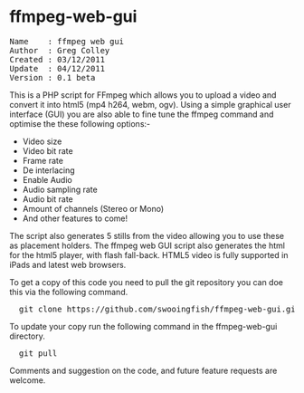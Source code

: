 ffmpeg-web-gui
==============
<pre>
Name    : ffmpeg web gui
Author  : Greg Colley
Created : 03/12/2011
Update  : 04/12/2011
Version : 0.1 beta
</pre>

This is a PHP script for FFmpeg which allows you to upload a video and convert it into html5 (mp4 h264, webm, ogv). Using a simple graphical user interface (GUI) you are also able to fine tune the ffmpeg command and optimise the these following options:-

* Video size
* Video bit rate
* Frame rate
* De interlacing
* Enable Audio
* Audio sampling rate
* Audio bit rate
* Amount of channels (Stereo or Mono)
* And other features to come!

The script also generates 5 stills from the video allowing you to use these as placement holders. The ffmpeg web GUI script also generates the html for the html5 player, with flash fall-back. HTML5 video is fully supported in iPads and latest web browsers.

To get a copy of this code you need to pull the git repository you can doe this via the following command.
<pre>
  git clone https://github.com/swooingfish/ffmpeg-web-gui.git
</pre>

To update your copy run the following command in the ffmpeg-web-gui directory.
<pre>
  git pull
</pre>

Comments and suggestion on the code, and future feature requests are welcome.


